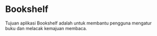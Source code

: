 # Bookshelf
Tujuan aplikasi Bookshelf adalah untuk membantu pengguna mengatur buku dan melacak kemajuan membaca.
